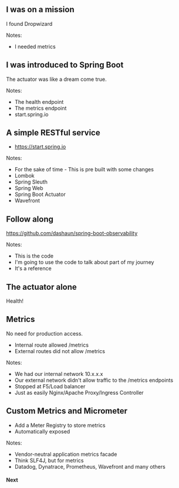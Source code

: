 ## I was on a mission

I found Dropwizard

Notes:
- I needed metrics


## I was introduced to Spring Boot

The actuator was like a dream come true.

Notes:
- The health endpoint
- The metrics endpoint
- start.spring.io


## A simple RESTful service

 - https://start.spring.io
 
Notes:
- For the sake of time - This is pre built with some changes
- Lombok
- Spring Sleuth
- Spring Web
- Spring Boot Actuator
- Wavefront


## Follow along

https://github.com/dashaun/spring-boot-observability

Notes:
- This is the code
- I'm going to use the code to talk about part of my journey
- It's a reference


## The actuator alone

Health!


## Metrics

No need for production access.
- Internal route allowed /metrics
- External routes did not allow /metrics

Notes:
- We had our internal network 10.x.x.x
- Our external network didn't allow traffic to the /metrics endpoints
- Stopped at F5/Load balancer
- Just as easily Nginx/Apache Proxy/Ingress Controller


## Custom Metrics and Micrometer

- Add a Meter Registry to store metrics
- Automatically exposed

Notes:
- Vendor-neutral application metrics facade
- Think SLF4J, but for metrics
- Datadog, Dynatrace, Prometheus, Wavefront and many others


#### Next
